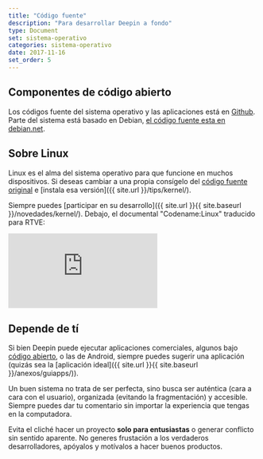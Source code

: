 ```yaml
---
title: "Código fuente"
description: "Para desarrollar Deepin a fondo"
type: Document
set: sistema-operativo
categories: sistema-operativo
date: 2017-11-16
set_order: 5
---
```


## Componentes de código abierto

Los códigos fuente del sistema operativo y las aplicaciones está en [Github](https://github.com/linuxdeepin/). Parte del sistema está basado en Debian, [el código fuente esta en debian.net](https://sources.debian.net/).

## Sobre Linux
Linux es el alma del sistema operativo para que funcione en muchos dispositivos. Si deseas cambiar a una propia consígelo del [código fuente original](https://github.com/torvalds/linux) e [instala esa versión]({{ site.url }}/tips/kernel/).

Siempre puedes [participar en su desarrollo]({{ site.url }}{{ site.baseurl }}/novedades/kernel/). Debajo, el documental "Codename:Linux" traducido para RTVE:

<div class="video_wrapper">
  <iframe src="https://www.youtube.com/embed/r8I-eJGL7O8?rel=0&modestbranding=1&showinfo=0" frameborder="0" allowfullscreen></iframe>
</div>

## Depende de tí

Si bien Deepin puede ejecutar aplicaciones comerciales, algunos bajo [código abierto](https://en.wikipedia.org/wiki/Business_models_for_open-source_software), o las de Android, siempre puedes sugerir una aplicación (quizás sea la [aplicación ideal]({{ site.url }}{{ site.baseurl }}/anexos/guiapps/)).

Un buen sistema no trata de ser perfecta, sino busca ser auténtica (cara a cara con el usuario), organizada (evitando la fragmentación) y accesible. Siempre puedes dar tu comentario sin importar la experiencia que tengas en la computadora.

Evita el cliché hacer un proyecto **solo para entusiastas** o generar conflicto sin sentido aparente. No generes frustación a los verdaderos desarrolladores, apóyalos y motívalos a hacer buenos productos.
